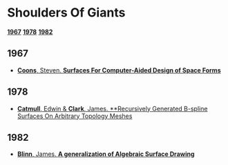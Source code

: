 
Shoulders Of Giants
======
[**1967**](https://github.com/GeorgeAdamon/ModernComputerGraphicsResources/blob/master/Categories/ShouldersOfGiants.md#1967)
[**1978**](https://github.com/GeorgeAdamon/ModernComputerGraphicsResources/blob/master/Categories/ShouldersOfGiants.md#1978)
[**1982**](https://github.com/GeorgeAdamon/ModernComputerGraphicsResources/blob/master/Categories/ShouldersOfGiants.md#1982)

## 1967
* [**Coons**, Steven. **Surfaces For Computer-Aided Design of Space Forms**](http://publications.csail.mit.edu/lcs/pubs/pdf/MIT-LCS-TR-041.pdf)

## 1978
* [**Catmull**, Edwin & **Clark**, James. **Recursively Generated B-spline Surfaces On Arbitrary Topology Meshes](https://people.eecs.berkeley.edu/~sequin/CS284/PAPERS/CatmullClark_SDSurf.pdf)

## 1982
* [**Blinn**, James. **A generalization of Algebraic Surface Drawing**](https://cumincad.architexturez.net/system/files/pdf/6094.content.pdf)
